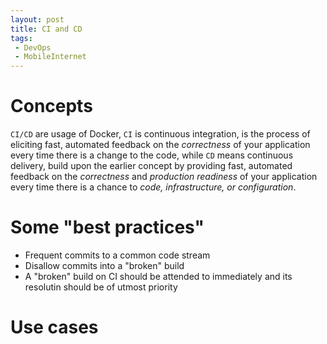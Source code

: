 ```yaml
---
layout: post
title: CI and CD
tags:
 - DevOps
 - MobileInternet
---
```


# Concepts

`CI/CD` are usage of Docker, `CI` is continuous integration, is the process of eliciting fast, automated feedback on the *correctness* of your application every time there is a change to the code, while `CD` means continuous delivery, build upon the earlier concept by providing fast, automated feedback on the *correctness* and *production readiness* of your application every time there is a chance to *code, infrastructure, or configuration*.


# Some "best practices"

- Frequent commits to a common code stream
- Disallow commits into a "broken" build
- A "broken" build on CI should be attended to immediately and its resolutin should be of utmost priority

# Use cases
